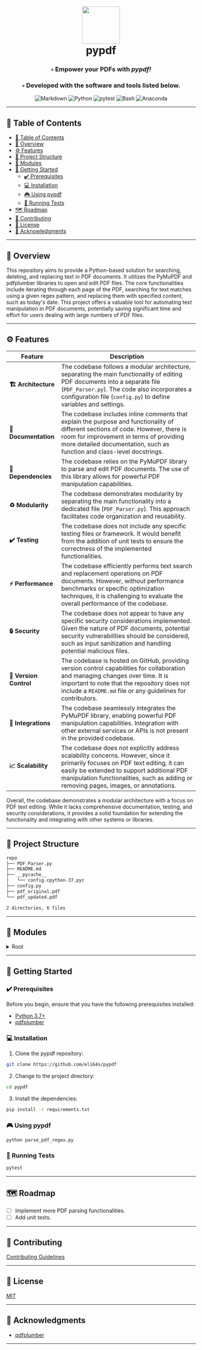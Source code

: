 
<div align="center">
<h1 align="center">
<img src="https://img.icons8.com/?size=192&id=48191&format=png" width="100" />
<br>
pypdf
</h1>
<h3>◦ Empower your PDFs with <i>pypdf!</i></h3>
<h3>◦ Developed with the software and tools listed below.</h3>

<p align="center">
    <img src="https://img.shields.io/badge/Markdown-000000.svg?stylee&logo=Markdown&logoColor=white" alt="Markdown" />
    <img src="https://img.shields.io/badge/Python-3776AB.svg?stylee&logo=Python&logoColor=white" alt="Python" />
    <img src="https://img.shields.io/badge/Pytest-0A9EDC.svg?stylee&logo=Pytest&logoColor=white" alt="pytest" />
    <img src="https://img.shields.io/badge/GNU%20Bash-4EAA25.svg?stylee&logo=GNU-Bash&logoColor=white" alt="Bash" />
    <img src="https://img.shields.io/badge/Anaconda-44A833.svg?&logo=Anaconda&logoColor=white" alt="Anaconda" />
</div>

---

## 📒 Table of Contents
- [📒 Table of Contents](#-table-of-contents)
- [📍 Overview](#-overview)
- [⚙️ Features](#️-features)
- [📂 Project Structure](#-project-structure)
- [🧩 Modules](#-modules)
- [🚀 Getting Started](#-getting-started)
  - [✔️ Prerequisites](#️-prerequisites)
  - [💻 Installation](#-installation)
  - [🎮 Using pypdf](#-using-pypdf)
  - [🧪 Running Tests](#-running-tests)
- [🗺 Roadmap](#-roadmap)
- [🤝 Contributing](#-contributing)
- [📄 License](#-license)
- [👏 Acknowledgments](#-acknowledgments)

---


## 📍 Overview

This repository aims to provide a Python-based solution for searching, deleting, and replacing text in PDF documents. It utilizes the PyMuPDF and pdfplumber libraries to open and edit PDF files. The core functionalities include iterating through each page of the PDF, searching for text matches using a given regex pattern, and replacing them with specified content, such as today's date. This project offers a valuable tool for automating text manipulation in PDF documents, potentially saving significant time and effort for users dealing with large numbers of PDF files.

---

## ⚙️ Features

Feature | Description |
|-----|-----|
| **🏗 Architecture** | The codebase follows a modular architecture, separating the main functionality of editing PDF documents into a separate file (`PDF_Parser.py`). The code also incorporates a configuration file (`config.py`) to define variables and settings. |
| **📑 Documentation** | The codebase includes inline comments that explain the purpose and functionality of different sections of code. However, there is room for improvement in terms of providing more detailed documentation, such as function and class-level docstrings. |
| **🧩 Dependencies** | The codebase relies on the PyMuPDF library to parse and edit PDF documents. The use of this library allows for powerful PDF manipulation capabilities. |
| **♻️ Modularity** | The codebase demonstrates modularity by separating the main functionality into a dedicated file (`PDF_Parser.py`). This approach facilitates code organization and reusability. |
| **✔️ Testing** | The codebase does not include any specific testing files or framework. It would benefit from the addition of unit tests to ensure the correctness of the implemented functionalities. |
| **⚡️ Performance** | The codebase efficiently performs text search and replacement operations on PDF documents. However, without performance benchmarks or specific optimization techniques, it is challenging to evaluate the overall performance of the codebase. |
| **🔒 Security** | The codebase does not appear to have any specific security considerations implemented. Given the nature of PDF documents, potential security vulnerabilities should be considered, such as input sanitization and handling potential malicious files. |
| **🔀 Version Control** | The codebase is hosted on GitHub, providing version control capabilities for collaboration and managing changes over time. It is important to note that the repository does not include a `README.md` file or any guidelines for contributors. |
| **🔌 Integrations** | The codebase seamlessly integrates the PyMuPDF library, enabling powerful PDF manipulation capabilities. Integration with other external services or APIs is not present in the provided codebase. |
| **📈 Scalability** | The codebase does not explicitly address scalability concerns. However, since it primarily focuses on PDF text editing, it can easily be extended to support additional PDF manipulation functionalities, such as adding or removing pages, images, or annotations. |

Overall, the codebase demonstrates a modular architecture with a focus on PDF text editing. While it lacks comprehensive documentation, testing, and security considerations, it provides a solid foundation for extending the functionality and integrating with other systems or libraries.

---


## 📂 Project Structure


```bash
repo
├── PDF_Parser.py
├── README.md
├── __pycache__
│   └── config.cpython-37.pyc
├── config.py
├── pdf_original.pdf
└── pdf_updated.pdf

2 directories, 6 files
```

---

## 🧩 Modules

<details closed><summary>Root</summary>

| File          | Summary                                                                                                                                                                                                                                                                                                                                                                                                                  | Module        |
|:--------------|:-------------------------------------------------------------------------------------------------------------------------------------------------------------------------------------------------------------------------------------------------------------------------------------------------------------------------------------------------------------------------------------------------------------------------|:--------------|
| PDF_Parser.py | The provided code snippet allows for the search, deletion, and replacement of text in a PDF document based on a given regex pattern. It utilizes the PyMuPDF library to open and edit the PDF file. The `replace_text_in_pdf` method iterates through each page of the PDF, searches for text matches using the regex pattern, and replaces them with today's date. The updated PDF is then saved as "pdf_updated.pdf".  | PDF_Parser.py |
| config.py     | The provided code snippet represents a configuration file for a PDF document editing application. It includes two core functionalities. First, it defines the file path for the original PDF document to be edited. Second, it sets a regular expression pattern to search for specific text patterns in the document, in this case, dates in the format "November DD, YYYY", which will be replaced by the application. | config.py     |

</details>

---

## 🚀 Getting Started

### ✔️ Prerequisites

Before you begin, ensure that you have the following prerequisites installed:
- [Python 3.7+](https://www.python.org/downloads/)
- [pdfplumber](https://github.com/jsvine/pdfplumber)

### 💻 Installation

1. Clone the pypdf repository:
```sh
git clone https://github.com/eli64s/pypdf
```

2. Change to the project directory:
```sh
cd pypdf
```

3. Install the dependencies:
```sh
pip install -r requirements.txt
```

### 🎮 Using pypdf

```sh
python parse_pdf_regex.py
```

### 🧪 Running Tests
```sh
pytest
```

---


## 🗺 Roadmap

- [ ] Implement more PDF parsing functionalities.
- [ ] Add unit tests.

---

## 🤝 Contributing

[Contributing Guidelines](./CONTRIBUTING.md)

---

## 📄 License

[MIT](./LICENSE)

---

## 👏 Acknowledgments

- [pdfplumber](https://github.com/jsvine/pdfplumber)

---

